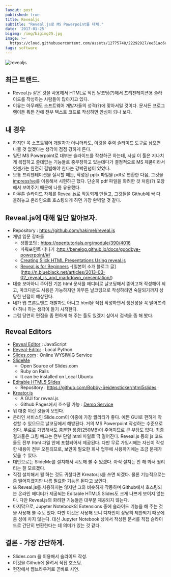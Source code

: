 ```yaml
---
layout: post
published: true
title: Revealjs
subtitle: "Reveal.js로 MS Powerpoint를 대체."
date: '2017-01-25'
bigimg: /img/bigimg25.jpg
image: >-
  https://cloud.githubusercontent.com/assets/12775748/22292927/ee51ac6a-e350-11e6-8f2b-d47cb90c3ac0.jpg
tags: software
---
```


![revealjs](https://cloud.githubusercontent.com/assets/12775748/22292927/ee51ac6a-e350-11e6-8f2b-d47cb90c3ac0.jpg)


## 최근 트랜드.
* Reveal.js 같은 것을 사용해서 HTML로 직접 날코딩(?)해서 프리젠테이션용 슬라이드를 작성하는 사람들이 많아지고 있다.
* 이유는 아무래도 소프트웨어 개발자들의 성격(?)에 맞아서일 것이다.  문서든 프로그램이든 뭐든 간에 전부 텍스트 코드로 작성하면 안심이 되나 보다.

## 내 경우
* 하지만 꼭 소프트웨어 개발자가 아니더라도, 이것을 주력 슬라이드 도구로 삼으면 나쁠 것 없겠다는 생각이 점점 강하게 든다.
* 일단 MS Powerpoint로 대부분 슬라이드를 작성하곤 하는데, 사실 이 툴은 지나치게 복잡하고 쓸데없는 기능들로 중무장하고 있는데다가 결정적으로 MS 제품이라서 언젠가는 완전히 결별해야 한다는 강박관념이 있었다.
* 보통 프리젠테이션을 실시할 때는, 작성된 pptx 파일을 pdf로 변환한 다음, 그것을 [impress!ve](http://impressive.sourceforge.net/)를 이용해서 시현하곤 했다. 단순히 pdf 파일을 화려한 것 처럼(?) 포장해서 보여주기 때문에 나름 유용했다.
* 아무튼 슬라이드 자체를 Reveal.js로 작동되게 만들고, 그것들을 Github에 싹 다 올려놓고 온라인으로 호스팅되게 하면 가장 완벽할 것 같다.


## Reveal.js에 대해 일단 알아보자.
* Repository : <https://github.com/hakimel/reveal.js>
* 개념 입문 강좌들
  - 생활코딩 : https://opentutorials.org/module/390/4016
  - 파워포인트 떠나기 :http://benelog.github.io/docs/goodbye-powerpoint/#/
  - [Creating Slick HTML Presentations Using reveal.js](https://www.sitepoint.com/creating-slick-html-presentations-using-reveal-js/)
  - [Reveal.js for Beginners](http://htmlcheats.com/reveal-js/reveal-js-tutorial-reveal-js-for-beginners/)
  -[일본어 소개 블로그 글] (http://n.blueblack.net/articles/2013-03-02_reveal_js_and_markdown_presentation/)
* 대충 보아하니 주어진 기본 html 문서를 에디터로 날코딩해서 뜯어고쳐 작성해야 되고, 마크다운도 사용은 가능하지만 아무튼 날코딩으로 작성하려면 숙달되기까지 상당한 난점이 예상된다.
* 내가 웹 프론트엔드 개발자도 아니고 html을 직접 작성하면서 생산성을 꼭 떨어뜨려야 하나 하는 생각이 들기 시작한다.
* 그럼 당연히 편집을 좀 편하게 해 주는 툴도 있겠지 싶어서 검색을 좀 해 봤다.

## Reveal Editors
* [Reveal Editor](https://github.com/ctangel/RevealEditor) : JavaScript
* [Reveal-Editor](https://github.com/sunu/reveal-editor) : Local Python
* [Slides.com](https://slides.com/) : Online WYSIWIG Service
* [SlideMe](https://github.com/ruby232/slideme)
  - Open Source of Slides.com
  - Ruby on Rails
  - It can be installed on Local Ubuntu
* [Editable HTML5 Slides](http://html5slides.pageforest.com/)
  - Repository : https://github.com/Bobby-Seidensticker/html5slides
* [Kreator.js](https://github.com/piatra/kreator.js)
  - A GUI for reveal.js
  - Github Pages에서 호스팅 가능 : [Demo Service](http://piatra.github.io/kreator.js/#/)
* 뭐 대충 이런 것들이 보인다.
* 온라인 서비스인 Slide.com이 이중에 가장 퀄리티가 좋다.  예쁜 GUI로 편하게 작성할 수 있으므로 날코딩에서 해방된다.  거의 MS Powerpoint 작성하는 수준으로 쉽다.  무료로 가입해서도 충분한 용량(250MB)이 주어지므로 큰 부담도 없다.  최종 결과물은 그림 빼고는 전부 단일 html 파일로 딱 떨어진다.  Reveal.js 등의 js 코드들도 전부 html 파일 안에 포함되어서 제공된다.  다만 무료 가입시에는 자신이 작성한 내용이 전부 오픈되므로, 보안이 필요한 회사 업무에 사용하기에는 조금 문제가 있을 수 있다.
* 대안으로는 SlideMe를 설치해서 시도해 볼 수 있겠다. 아직 설치는 안 해 봐서 퀄리티는 잘 모르겠다.
* 직접 설치해서 뭘 하는 것도 귀챦다면 Kreator.js를 쓰면 되겠다.  물론 기능적으로는 좀 떨어지겠지만 나름 필요한 기능은 된다고 보인다.
* 또 Reveal.js를 사용하지는 않지만 그와 비슷하게 작동하며 Github에서 호스팅되는 온라인 에디터가 제공되는 Editable HTML5 Slides도 크게 나쁘게 보이지 않는다.  다만 Reveal.js의 화려한 기능들은 대부분 제공되지 않는다.
* 마지막으로, Jupyter Notebook의 Extensions 중에 슬라이드 기능을 해 주는 것을 사용해 볼 수도 있다.  다만 이것은 사용해 보니 디자인이 상당히 제한되기 때문에 좀 성에 차지 않는다.  대신 Jupyter Notebook 상에서 작성된 문서를 직접 슬라이드로 간단히 변환한다는 데 의미가 있는 것 같다.

## 결론 - 가장 간단하게.
* Slides.com 을 이용해서 슬라이드 작성.
* 이것을 Github에 올려서 직접 호스팅.
* 현장에서 웹브라우저로 곧바로 시연.
